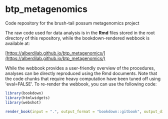 # btp_metagenomics
Code repository for the brush-tail possum metagenomics project

The raw code used for data analysis is in the **Rmd** files stored in the root directory of this repository, while the bookdown-rendered webbook is available at:

[https://alberdilab.github.io/btp_metagenomics/](https://alberdilab.github.io/btp_metagenomics/)

While the webbook provides a user-friendly overview of the procedures, analyses can be directly reproduced using the Rmd documents. Note that the code chunks that require heavy computation have been tuned off using 'eval=FALSE'. To re-render the webbook, you can use the following code:

```r
library(bookdown)
library(htmlwidgets)
library(webshot)

render_book(input = ".", output_format = "bookdown::gitbook", output_dir = "docs")
```

